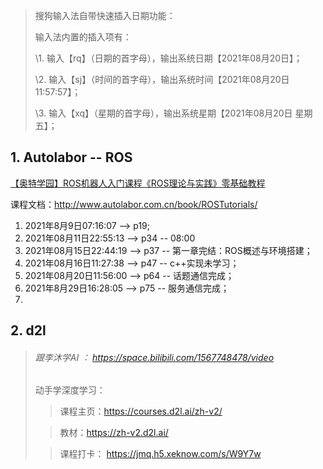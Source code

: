 > 搜狗输入法自带快速插入日期功能：
>
> 输入法内置的插入项有： 
>
> \1. 输入【rq】（日期的首字母），输出系统日期【2021年08月20日】； 
>
> \2. 输入【sj】（时间的首字母），输出系统时间【2021年08月20日11:57:57】； 
>
> \3. 输入【xq】（星期的首字母），输出系统星期【2021年08月20日 星期五】；

## 1. Autolabor  -- ROS

[【奥特学园】ROS机器人入门课程《ROS理论与实践》零基础教程](https://www.bilibili.com/video/BV1Ci4y1L7ZZ)

课程文档：http://www.autolabor.com.cn/book/ROSTutorials/

1. 2021年8月9日07:16:07  --> p19;
2. 2021年08月11日22:55:13  --> p34 -- 08:00
3. 2021年08月15日22:44:19  --> p37 --  第一章完结：ROS概述与环境搭建；
4. 2021年08月16日11:27:38 --> p47  -- c++实现未学习；
5. 2021年08月20日11:56:00 --> p64   --  话题通信完成；
6. 2021年8月29日16:28:05 -->  p75   --  服务通信完成；
7. 







## 2. d2l

> ###### 跟李沐学AI ： https://space.bilibili.com/1567748478/video
>
> 
>
> 动手学深度学习：
>
> > 课程主页：https://courses.d2l.ai/zh-v2/ 
>
> > 教材：https://zh-v2.d2l.ai/
>
> > 课程打卡： https://jmq.h5.xeknow.com/s/W9Y7w









